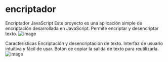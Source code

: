 # encriptador

Encriptador JavaScript
Este proyecto es una aplicación simple de encriptación desarrollada en JavaScript. Permite encriptar y desencriptar texto.
![image](https://github.com/Johanes10/encriptador/assets/131390830/ba0a2a43-c532-4655-a624-9ae42e62002f)



Características
Encriptación y desencriptación de texto.
Interfaz de usuario intuitiva y fácil de usar.
Botón ce copiar la salida de texto para reutilizarla.
![image](https://github.com/Johanes10/encriptador/assets/131390830/7869431c-7225-42e8-a6bc-39692c166016)
